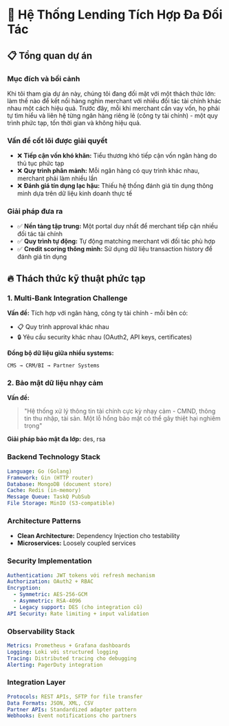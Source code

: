 # 🎯 Hệ Thống Lending Tích Hợp Đa Đối Tác

## 📋 Tổng quan dự án

### Mục đích và bối cảnh

Khi tôi tham gia dự án này, chúng tôi đang đối mặt với một thách thức lớn: làm thế nào để kết nối hàng nghìn merchant với nhiều đối tác tài chính khác nhau một cách hiệu quả. Trước đây, mỗi khi merchant cần vay vốn, họ phải tự tìm hiểu và liên hệ từng ngân hàng riêng lẻ (công ty tài chính) - một quy trình phức tạp, tốn thời gian và không hiệu quả.

### Vấn đề cốt lõi được giải quyết

- ❌ **Tiếp cận vốn khó khăn:** Tiểu thương khó tiếp cận vốn ngân hàng do thủ tục phức tạp
- ❌ **Quy trình phân mảnh:** Mỗi ngân hàng có quy trình khác nhau, merchant phải làm nhiều lần
- ❌ **Đánh giá tín dụng lạc hậu:** Thiếu hệ thống đánh giá tín dụng thông minh dựa trên dữ liệu kinh doanh thực tế

### Giải pháp đưa ra

- ✅ **Nền tảng tập trung:** Một portal duy nhất để merchant tiếp cận nhiều đối tác tài chính
- ✅ **Quy trình tự động:** Tự động matching merchant với đối tác phù hợp
- ✅ **Credit scoring thông minh:** Sử dụng dữ liệu transaction history để đánh giá tín dụng

## 🔥 Thách thức kỹ thuật phức tạp

### 1. Multi-Bank Integration Challenge

**Vấn đề:** Tích hợp với ngân hàng, công ty tài chính - mỗi bên có:
- 📋 Quy trình approval khác nhau
- 🔒 Yêu cầu security khác nhau (OAuth2, API keys, certificates)

**Đồng bộ dữ liệu giữa nhiều systems:**
```
CMS → CRM/BI → Partner Systems
```

### 2. Bảo mật dữ liệu nhạy cảm

**Vấn đề:** 
> "Hệ thống xử lý thông tin tài chính cực kỳ nhạy cảm - CMND, thông tin thu nhập, tài sản. Một lỗ hổng bảo mật có thể gây thiệt hại nghiêm trọng"

**Giải pháp bảo mật đa lớp:**
des, rsa

### Backend Technology Stack

```yaml
Language: Go (Golang)
Framework: Gin (HTTP router)
Database: MongoDB (document store)
Cache: Redis (in-memory)
Message Queue: TaskQ PubSub
File Storage: MinIO (S3-compatible)
```

### Architecture Patterns

- **Clean Architecture:** Dependency Injection cho testability
- **Microservices:** Loosely coupled services

### Security Implementation

```yaml
Authentication: JWT tokens với refresh mechanism
Authorization: OAuth2 + RBAC
Encryption: 
  - Symmetric: AES-256-GCM
  - Asymmetric: RSA-4096
  - Legacy support: DES (cho integration cũ)
API Security: Rate limiting + input validation
```

### Observability Stack

```yaml
Metrics: Prometheus + Grafana dashboards
Logging: Loki với structured logging
Tracing: Distributed tracing cho debugging
Alerting: PagerDuty integration
```

### Integration Layer

```yaml
Protocols: REST APIs, SFTP for file transfer
Data Formats: JSON, XML, CSV
Partner APIs: Standardized adapter pattern
Webhooks: Event notifications cho partners
```